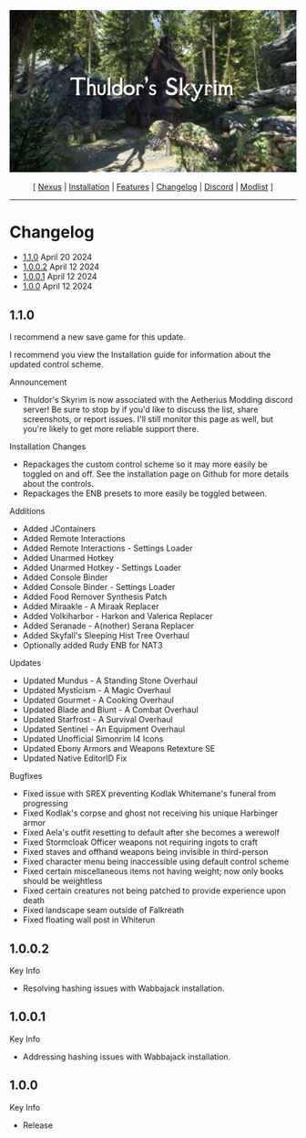 ![](https://raw.githubusercontent.com/JWoolley00/Thuldors-Skyrim/main/thuldor's%20skyrim.jpg)

<p align="center">
  [ <a href="https://www.nexusmods.com/skyrimspecialedition/mods/116515">Nexus</a> |
    <a href="https://github.com/JWoolley00/Thuldors-Skyrim/blob/main/README.md">Installation</a> |
    <a href="https://github.com/JWoolley00/Thuldors-Skyrim/blob/main/FEATURES.md">Features</a> | 
    <a href="https://github.com/JWoolley00/Thuldors-Skyrim/blob/main/CHANGELOG.md">Changelog</a> | 
    <a href="https://discord.gg/xRrHRsb5e9">Discord</a> | 
    <a href="https://loadorderlibrary.com/lists/thuldors-skyrim">Modlist</a> ]
</p>

---

# Changelog

- [1.1.0](#110) April 20 2024
- [1.0.0.2](#1002) April 12 2024
- [1.0.0.1](#1001) April 12 2024
- [1.0.0](#100) April 12 2024

## 1.1.0

I recommend a new save game for this update.

I recommend you view the Installation guide for information about the updated control scheme.

Announcement

- Thuldor's Skyrim is now associated with the Aetherius Modding discord server! Be sure to stop by if you'd like to discuss the list, share screenshots, or report issues. I'll still monitor this page as well, but you're likely to get more reliable support there.

Installation Changes

- Repackages the custom control scheme so it may more easily be toggled on and off. See the installation page on Github for more details about the controls.
- Repackages the ENB presets to more easily be toggled between.

Additions

- Added JContainers
- Added Remote Interactions
- Added Remote Interactions - Settings Loader
- Added Unarmed Hotkey
- Added Unarmed Hotkey - Settings Loader
- Added Console Binder
- Added Console Binder - Settings Loader
- Added Food Remover Synthesis Patch
- Added Miraakle - A Miraak Replacer
- Added Volkiharbor - Harkon and Valerica Replacer
- Added Seranade - A(nother) Serana Replacer
- Added Skyfall's Sleeping Hist Tree Overhaul
- Optionally added Rudy ENB for NAT3

Updates

- Updated Mundus - A Standing Stone Overhaul
- Updated Mysticism - A Magic Overhaul
- Updated Gourmet - A Cooking Overhaul
- Updated Blade and Blunt - A Combat Overhaul
- Updated Starfrost - A Survival Overhaul
- Updated Sentinel - An Equipment Overhaul
- Updated Unofficial Simonrim I4 Icons
- Updated Ebony Armors and Weapons Retexture SE
- Updated Native EditorID Fix

Bugfixes

- Fixed issue with SREX preventing Kodlak Whitemane's funeral from progressing
- Fixed Kodlak's corpse and ghost not receiving his unique Harbinger armor
- Fixed Aela's outfit resetting to default after she becomes a werewolf
- Fixed Stormcloak Officer weapons not requiring ingots to craft
- Fixed staves and offhand weapons being invisible in third-person
- Fixed character menu being inaccessible using default control scheme
- Fixed certain miscellaneous items not having weight; now only books should be weightless
- Fixed certain creatures not being patched to provide experience upon death
- Fixed landscape seam outside of Falkreath
- Fixed floating wall post in Whiterun

## 1.0.0.2

Key Info

- Resolving hashing issues with Wabbajack installation.

## 1.0.0.1

Key Info

- Addressing hashing issues with Wabbajack installation.

## 1.0.0

Key Info

 - Release
